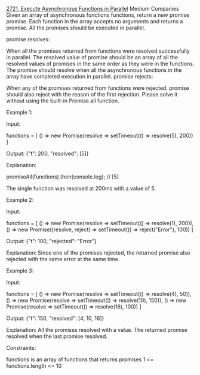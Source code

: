 [2721. Execute Asynchronous Functions in Parallel](https://leetcode.com/problems/execute-asynchronous-functions-in-parallel?envType=study-plan-v2&envId=30-days-of-javascript)
Medium
Companies
Given an array of asynchronous functions functions, return a new promise promise. Each function in the array accepts no arguments and returns a promise. All the promises should be executed in parallel.

promise resolves:

When all the promises returned from functions were resolved successfully in parallel. The resolved value of promise should be an array of all the resolved values of promises in the same order as they were in the functions. The promise should resolve when all the asynchronous functions in the array have completed execution in parallel.
promise rejects:

When any of the promises returned from functions were rejected. promise should also reject with the reason of the first rejection.
Please solve it without using the built-in Promise.all function.

Example 1:

Input:

functions = [
() => new Promise(resolve => setTimeout(() => resolve(5), 200))
]

Output: {"t": 200, "resolved": [5]}

Explanation:

promiseAll(functions).then(console.log); // [5]

The single function was resolved at 200ms with a value of 5.

Example 2:

Input:

functions = [
() => new Promise(resolve => setTimeout(() => resolve(1), 200)),
() => new Promise((resolve, reject) => setTimeout(() => reject("Error"), 100))
]

Output: {"t": 100, "rejected": "Error"}

Explanation: Since one of the promises rejected, the returned promise also rejected with the same error at the same time.

Example 3:

Input:

functions = [
() => new Promise(resolve => setTimeout(() => resolve(4), 50)),
() => new Promise(resolve => setTimeout(() => resolve(10), 150)),
() => new Promise(resolve => setTimeout(() => resolve(16), 100))
]

Output: {"t": 150, "resolved": [4, 10, 16]}

Explanation: All the promises resolved with a value. The returned promise resolved when the last promise resolved.

Constraints:

functions is an array of functions that returns promises
1 <= functions.length <= 10

